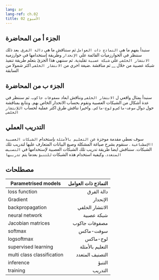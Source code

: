 ```yaml
---
lang: ar
lang-ref: ch.02
title: الأسبوع 02
---
```


<!--
## Lecture part A

We start by understanding what parametrised models are and then discuss what a loss function is. We then look at Gradient-based methods and how it's used in the backpropagation algorithm in a traditional neural network. We conclude this section by learning how to implement a neural network in PyTorch followed by a discussion on a more generalized form of backpropagation. 
-->

## الجزء أ من المحاضرة

 سنبدأ بفهم ما هي `النماذج ذات العوامل` ثم سنناقش ما هي `دالة الفرق`. بعد ذلك سننظر في الخوارزميات القائمة علي `الإنحدار` وطريقة إستخدامها في خوارزمية `الانتشار الخلفي` علي `شبكة عصبية` تقليدية.
 ثم سننهي هذا الجزئ بتعلم طريقة تنفيذ شبكة عصبية من خلال __ ثم مناقشة .ضيغة اخري من `الانتشار الخلفي` اكثر شمولا من السابقة

<!--
## Lecture part B

We begin with a concrete example of backpropagation and discuss the dimensions of Jacobian matrices. We then look at various basic neural net modules and compute their gradients, followed by a brief discussion on softmax and logsoftmax. The other topic of discussion in this part is Practical Tricks for backpropagation.
-->

## الجزء ب من المحاضرة
سنبدأ بمثال واقعي ل `الانتشار الخلفي` ونناقش ابعاد `مصفوفات جاكوب`. ثم سننظر في عدة أشكال من الشبكات العصبية ونقوم بحساب الانحدار الخاص بهم. ونتابع بمناقشة حول دوال `سوفت-ماكس` و `لوج-ماكس` .  واخيرا نناقش طرق اكثر عملية لحساب `اللإنتشار الخلفي`

<!--
## Practicum

We give a brief introduction to supervised learning using artificial neural networks. We expound on the problem formulation and conventions of data used to train these networks. We also discuss how to train a neural network for multi class classification, and how to perform inference once the network is trained.
-->

## التدريب العملي
سوف نعطي مقدمة موجزة عن `التعليم بالأمثلة` بإستخدام `الشبكات العصبية االإصطناعية` . سنقوم بشرح صياغة المشكلة وصيغ البيانات المتعارف عليها  لتدريب تلك الشبكات. سنناقش ايضا طريقة تدريب تلك الشبكات العصبية لإستخدامها في `التصنيف المتعدد`. وكيفية استخدام هذه الشبكات `للتنبؤ` بعدما يتم `تدريبها`

## مصطلحات
|Parametrised models| النماذج ذات العوامل |
|--|--:|
| loss function | دالة الفرق |
| Gradient | الإنحدار |
|backpropagation|الانتشار الخلفي|
|neural network| شبكة عصبية |
|Jacobian matrices|مصفوفات جاكوب|
| softmax | سوفت-ماكس |
| logsoftmax |  لوج-ماكس|
|supervised learning|التعليم بالأمثلة|
| multi class classification | التصنيف المتعدد |
|inference|التنبؤ|
| training| التدريب |


